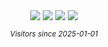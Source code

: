 <div align="center">
    <img src="https://rule34.xxx/counter/0.gif"/>
    <img src="https://rule34.xxx/counter/6.gif"/>
    <img src="https://rule34.xxx/counter/3.gif"/>
    <img src="https://rule34.xxx/counter/9.gif"/>


</div>
<sub>
    <p align="center">
        <i>
            Visitors since 2025-01-01
        </i>
    </p>
</sub>
